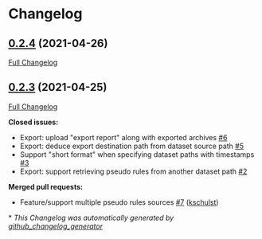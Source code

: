 # Changelog

## [0.2.4](https://github.com/statisticsnorway/dapla-dlp-pseudo-service/tree/0.2.4) (2021-04-26)

[Full Changelog](https://github.com/statisticsnorway/dapla-dlp-pseudo-service/compare/0.2.3...0.2.4)

## [0.2.3](https://github.com/statisticsnorway/dapla-dlp-pseudo-service/tree/0.2.3) (2021-04-25)

[Full Changelog](https://github.com/statisticsnorway/dapla-dlp-pseudo-service/compare/0.2.2...0.2.3)

**Closed issues:**

- Export: upload "export report" along with exported archives [\#6](https://github.com/statisticsnorway/dapla-dlp-pseudo-service/issues/6)
- Export: deduce export destination path from dataset source path [\#5](https://github.com/statisticsnorway/dapla-dlp-pseudo-service/issues/5)
- Support "short format" when specifying dataset paths with timestamps [\#3](https://github.com/statisticsnorway/dapla-dlp-pseudo-service/issues/3)
- Export: support retrieving pseudo rules from another dataset path [\#2](https://github.com/statisticsnorway/dapla-dlp-pseudo-service/issues/2)

**Merged pull requests:**

- Feature/support multiple pseudo rules sources [\#7](https://github.com/statisticsnorway/dapla-dlp-pseudo-service/pull/7) ([kschulst](https://github.com/kschulst))



\* *This Changelog was automatically generated by [github_changelog_generator](https://github.com/github-changelog-generator/github-changelog-generator)*
